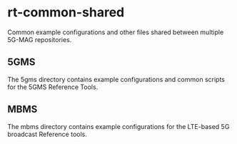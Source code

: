 # rt-common-shared

Common example configurations and other files shared between multiple 5G-MAG repositories.

## 5GMS

The 5gms directory contains example configurations and common scripts for the
5GMS Reference Tools.

## MBMS

The mbms directory contains example configurations for the LTE-based 5G
broadcast Reference tools.
